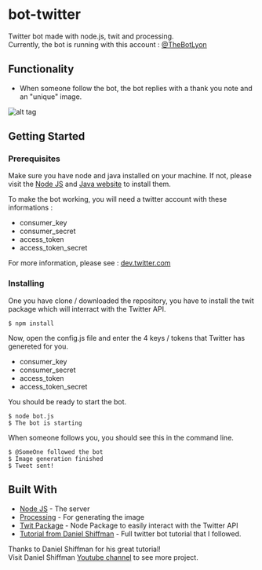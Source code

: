 # bot-twitter

Twitter bot made with node.js, twit and processing.  
Currently, the bot is running with this account : [@TheBotLyon](https://twitter.com/TheBotLyon)

## Functionality
* When someone follow the bot, the bot replies with a thank you note and an "unique" image.  

![alt tag](http://i.imgur.com/9ZbaeRu.png?1)

## Getting Started

### Prerequisites

Make sure you have node and java installed on your machine.
If not, please visit the [Node JS](https://nodejs.org/en/) and [Java website](http://java.com/en/) to install them.
  
To make the bot working, you will need a twitter account with these informations :
* consumer_key
* consumer_secret
* access_token
* access_token_secret  

For more information, please see : [dev.twitter.com](https://dev.twitter.com/oauth/overview/application-owner-access-tokens)

### Installing

One you have clone / downloaded the repository, you have to install the twit package which will interract with the Twitter API.  

```
$ npm install
```

Now, open the config.js file and enter the 4 keys / tokens that Twitter has genereted for you.  
* consumer_key
* consumer_secret
* access_token
* access_token_secret

You should be ready to start the bot.
```
$ node bot.js
$ The bot is starting
```
  
When someone follows you, you should see this in the command line. 
```
$ @SomeOne followed the bot
$ Image generation finished
$ Tweet sent!
```
## Built With

* [Node JS](https://nodejs.org/en/) - The server
* [Processing](http://processing.org/) - For generating the image
* [Twit Package](https://github.com/ttezel/twit) - Node Package to easily interact with the Twitter API
* [Tutorial from Daniel Shiffman](https://www.youtube.com/watch?v=RF5_MPSNAtU) - Full twitter bot tutorial that I followed. 

Thanks to Daniel Shiffman for his great tutorial!  
Visit Daniel Shiffman [Youtube channel](https://www.youtube.com/channel/UCvjgXvBlbQiydffZU7m1_aw) to see more project.
